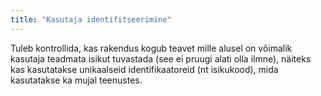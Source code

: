 ```yaml
---
title: "Kasutaja identifitseerimine"
---
```

Tuleb kontrollida, kas rakendus kogub teavet mille alusel on võimalik kasutaja
teadmata isikut tuvastada (see ei pruugi alati olla ilmne), näiteks kas
kasutatakse unikaalseid identifikaatoreid (nt isikukood), mida kasutatakse ka
mujal teenustes.
